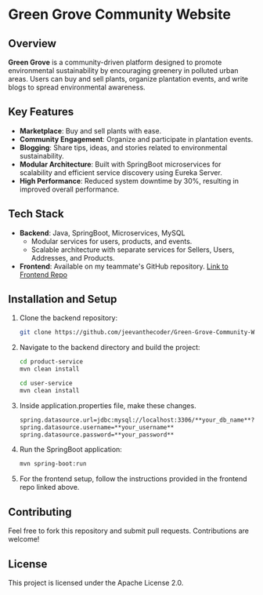 
# Green Grove Community Website

## Overview
**Green Grove** is a community-driven platform designed to promote environmental sustainability by encouraging greenery in polluted urban areas. Users can buy and sell plants, organize plantation events, and write blogs to spread environmental awareness.

## Key Features
- **Marketplace**: Buy and sell plants with ease.
- **Community Engagement**: Organize and participate in plantation events.
- **Blogging**: Share tips, ideas, and stories related to environmental sustainability.
- **Modular Architecture**: Built with SpringBoot microservices for scalability and efficient service discovery using Eureka Server.
- **High Performance**: Reduced system downtime by 30%, resulting in improved overall performance.

## Tech Stack
- **Backend**: Java, SpringBoot, Microservices, MySQL
  - Modular services for users, products, and events.
  - Scalable architecture with separate services for Sellers, Users, Addresses, and Products.
- **Frontend**: Available on my teammate's GitHub repository. [Link to Frontend Repo](https://github.com/mohankumarhr/greengrove.git)

## Installation and Setup
1. Clone the backend repository:
   ```bash
   git clone https://github.com/jeevanthecoder/Green-Grove-Community-Website.git
   ```
2. Navigate to the backend directory and build the project:
   ```bash
   cd product-service
   mvn clean install
   ```
   ```bash
   cd user-service
   mvn clean install
   ```
3. Inside application.properties file, make these changes.
   ```bash
   spring.datasource.url=jdbc:mysql://localhost:3306/**your_db_name**?allowPublicKeyRetrieval=True&useSSL=false
   spring.datasource.username=**your_username**
   spring.datasource.password=**your_password**
   ```
4. Run the SpringBoot application:
   ```bash
   mvn spring-boot:run
   ```
4. For the frontend setup, follow the instructions provided in the frontend repo linked above.

## Contributing
Feel free to fork this repository and submit pull requests. Contributions are welcome!

## License
This project is licensed under the Apache License 2.0.
